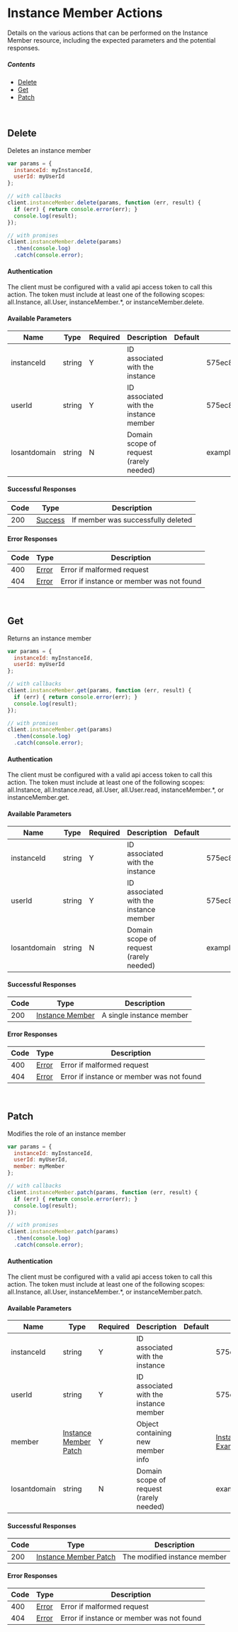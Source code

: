 # Instance Member Actions

Details on the various actions that can be performed on the
Instance Member resource, including the expected
parameters and the potential responses.

##### Contents

*   [Delete](#delete)
*   [Get](#get)
*   [Patch](#patch)

<br/>

## Delete

Deletes an instance member

```javascript
var params = {
  instanceId: myInstanceId,
  userId: myUserId
};

// with callbacks
client.instanceMember.delete(params, function (err, result) {
  if (err) { return console.error(err); }
  console.log(result);
});

// with promises
client.instanceMember.delete(params)
  .then(console.log)
  .catch(console.error);
```

#### Authentication
The client must be configured with a valid api access token to call this
action. The token must include at least one of the following scopes:
all.Instance, all.User, instanceMember.*, or instanceMember.delete.

#### Available Parameters

| Name | Type | Required | Description | Default | Example |
| ---- | ---- | -------- | ----------- | ------- | ------- |
| instanceId | string | Y | ID associated with the instance |  | 575ec8687ae143cd83dc4a97 |
| userId | string | Y | ID associated with the instance member |  | 575ec8687ae143cd83dc4a94 |
| losantdomain | string | N | Domain scope of request (rarely needed) |  | example.com |

#### Successful Responses

| Code | Type | Description |
| ---- | ---- | ----------- |
| 200 | [Success](_schemas.md#success) | If member was successfully deleted |

#### Error Responses

| Code | Type | Description |
| ---- | ---- | ----------- |
| 400 | [Error](_schemas.md#error) | Error if malformed request |
| 404 | [Error](_schemas.md#error) | Error if instance or member was not found |

<br/>

## Get

Returns an instance member

```javascript
var params = {
  instanceId: myInstanceId,
  userId: myUserId
};

// with callbacks
client.instanceMember.get(params, function (err, result) {
  if (err) { return console.error(err); }
  console.log(result);
});

// with promises
client.instanceMember.get(params)
  .then(console.log)
  .catch(console.error);
```

#### Authentication
The client must be configured with a valid api access token to call this
action. The token must include at least one of the following scopes:
all.Instance, all.Instance.read, all.User, all.User.read, instanceMember.*, or instanceMember.get.

#### Available Parameters

| Name | Type | Required | Description | Default | Example |
| ---- | ---- | -------- | ----------- | ------- | ------- |
| instanceId | string | Y | ID associated with the instance |  | 575ec8687ae143cd83dc4a97 |
| userId | string | Y | ID associated with the instance member |  | 575ec8687ae143cd83dc4a94 |
| losantdomain | string | N | Domain scope of request (rarely needed) |  | example.com |

#### Successful Responses

| Code | Type | Description |
| ---- | ---- | ----------- |
| 200 | [Instance Member](_schemas.md#instance-member) | A single instance member |

#### Error Responses

| Code | Type | Description |
| ---- | ---- | ----------- |
| 400 | [Error](_schemas.md#error) | Error if malformed request |
| 404 | [Error](_schemas.md#error) | Error if instance or member was not found |

<br/>

## Patch

Modifies the role of an instance member

```javascript
var params = {
  instanceId: myInstanceId,
  userId: myUserId,
  member: myMember
};

// with callbacks
client.instanceMember.patch(params, function (err, result) {
  if (err) { return console.error(err); }
  console.log(result);
});

// with promises
client.instanceMember.patch(params)
  .then(console.log)
  .catch(console.error);
```

#### Authentication
The client must be configured with a valid api access token to call this
action. The token must include at least one of the following scopes:
all.Instance, all.User, instanceMember.*, or instanceMember.patch.

#### Available Parameters

| Name | Type | Required | Description | Default | Example |
| ---- | ---- | -------- | ----------- | ------- | ------- |
| instanceId | string | Y | ID associated with the instance |  | 575ec8687ae143cd83dc4a97 |
| userId | string | Y | ID associated with the instance member |  | 575ec8687ae143cd83dc4a94 |
| member | [Instance Member Patch](_schemas.md#instance-member-patch) | Y | Object containing new member info |  | [Instance Member Patch Example](_schemas.md#instance-member-patch-example) |
| losantdomain | string | N | Domain scope of request (rarely needed) |  | example.com |

#### Successful Responses

| Code | Type | Description |
| ---- | ---- | ----------- |
| 200 | [Instance Member Patch](_schemas.md#instance-member-patch) | The modified instance member |

#### Error Responses

| Code | Type | Description |
| ---- | ---- | ----------- |
| 400 | [Error](_schemas.md#error) | Error if malformed request |
| 404 | [Error](_schemas.md#error) | Error if instance or member was not found |
